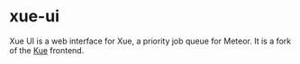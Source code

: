 xue-ui
======

Xue UI is a web interface for Xue, a priority job queue for Meteor. It is a
fork of the [Kue](http://learnboost.github.io/kue/) frontend.
